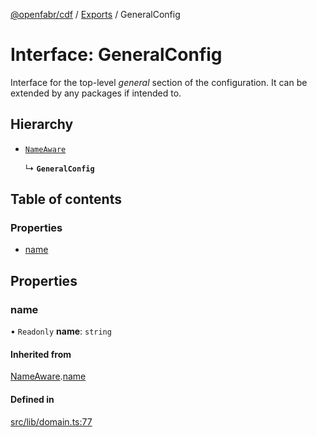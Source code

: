 [@openfabr/cdf](../README.md) / [Exports](../modules.md) / GeneralConfig

# Interface: GeneralConfig

Interface for the top-level *general* section of the configuration.
It can be extended by any packages if intended to.

## Hierarchy

- [`NameAware`](NameAware.md)

  ↳ **`GeneralConfig`**

## Table of contents

### Properties

- [name](GeneralConfig.md#name)

## Properties

### name

• `Readonly` **name**: `string`

#### Inherited from

[NameAware](NameAware.md).[name](NameAware.md#name)

#### Defined in

[src/lib/domain.ts:77](https://github.com/openfabr/cdf/blob/e70ef03/core/typescript/src/lib/domain.ts#L77)
